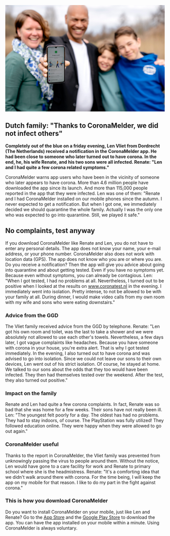 ![The Vliet family](/media/Familie_Vliet.png)

## Dutch family: "Thanks to CoronaMelder, we did not infect others"

**Completely out of the blue on a friday evening, Len Vliet from Dordrecht (The Netherlands) received a notification in the CoronaMelder app. He had been close to someone who later turned out to have corona. In the end, he, his wife Renate, and his two sons were all infected. Renate: "Len and I had quite a few corona related symptoms."**


CoronaMelder warns app users who have been in the vicinity of someone who later appears to have corona. More than 4.6 million people have downloaded the app since its launch. And more than 115,000 people reported in the app that they were infected. Len was one of them: "Renate and I had CoronaMelder installed on our mobile phones since the autumn. I never expected to get a notification. But when I got one, we immediately decided we should quarantine the whole family. Actually I was the only one who was expected to go into quarantine. Still, we played it safe."

## No complaints, test anyway

If you download CoronaMelder like Renate and Len, you do not have to enter any personal details. The app does not know your name, your e-mail address, or your phone number. CoronaMelder also does not work with location data (GPS). The app does not know who you are or where you are. Do you receive a notification? Then the app will give you advice about going into quarantine and about getting tested. Even if you have no symptoms yet. Because even without symptoms, you can already be contagious. Len: "When I got tested, I had no problems at all. Nevertheless, I turned out to be positive when I looked at the results on www.coronatest.nl in the evening. I immediately went into isolation. Pretty intense, to not be allowed to be with your family at all. During dinner, I would make video calls from my own room with my wife and sons who were eating downstairs."

### Advice from the GGD

The Vliet family received advice from the GGD by telephone. Renate: "Len got his own room and toilet, was the last to take a shower and we were absolutely not allowed to use each other's towels. Nevertheless, a few days later, I got vague complaints like headaches. Because you have someone with corona in your house, you're extra alert. That is why I got tested immediately. In the evening, I also turned out to have corona and was advised to go into isolation. Since we could not leave our sons to their own devices, Len went out of his strict isolation. Of course, he stayed at home. We talked to our sons about the odds that they too would have been infected. They then had themselves tested over the weekend. After the test, they also turned out positive."

### Impact on the family

Renate and Len had quite a few corona complaints. In fact, Renate was so bad that she was home for a few weeks. Their sons have not really been ill. Len: "The youngest felt poorly for a day. The oldest has had no problems. They had to stay indoors, of course. The PlayStation was fully utilized! They followed education online. They were happy when they were allowed to go out again."

### CoronaMelder useful

Thanks to the report in CoronaMelder, the Vliet family was prevented from unknowingly passing the virus to people around them. Without the notice, Len would have gone to a care facility for work and Renate to primary school where she is the headmistress. Renate: "It's a comforting idea that we didn't walk around there with corona. For the time being, I will keep the app on my mobile for that reason. I like to do my part in the fight against corona."

### This is how you download CoronaMelder

Do you want to install CoronaMelder on your mobile, just like Len and Renate? Go to the <a href="https://apps.apple.com/nl/app/id1517652429" target="_blank" rel="noreferrer noopener">App Store</a> and the <a href="https://play.google.com/store/apps/details?id=nl.rijksoverheid.en" target="_blank" rel="noreferrer noopener">Google Play Store</a> to download the app. You can have the app installed on your mobile within a minute. Using CoronaMelder is always voluntary.
